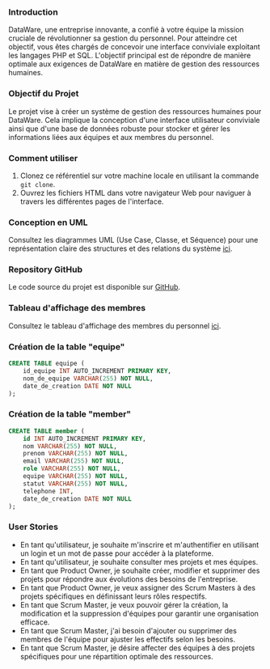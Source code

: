 ### Introduction
DataWare, une entreprise innovante, a confié à votre équipe la mission cruciale de révolutionner sa gestion du personnel. Pour atteindre cet objectif, vous êtes chargés de concevoir une interface conviviale exploitant les langages PHP et SQL. L'objectif principal est de répondre de manière optimale aux exigences de DataWare en matière de gestion des ressources humaines.

### Objectif du Projet
Le projet vise à créer un système de gestion des ressources humaines pour DataWare. Cela implique la conception d'une interface utilisateur conviviale ainsi que d'une base de données robuste pour stocker et gérer les informations liées aux équipes et aux membres du personnel.

### Comment utiliser
1. Clonez ce référentiel sur votre machine locale en utilisant la commande `git clone`.
2. Ouvrez les fichiers HTML dans votre navigateur Web pour naviguer à travers les différentes pages de l'interface.

### Conception en UML
Consultez les diagrammes UML (Use Case, Classe, et Séquence) pour une représentation claire des structures et des relations du système [ici](https://lucid.app/lucidchart/128ad176-b9b2-4212-ac70-e8e7af514956/edit?viewport_loc=-3908%2C-783%2C8322%2C3849%2C0_0&invitationId=inv_1792402f-db89-4954-975a-430a7944c2c2).

### Repository GitHub
Le code source du projet est disponible sur [GitHub](https://github.com/yassinebenbrika/breif-5-1).

### Tableau d'affichage des membres
Consultez le tableau d'affichage des membres du personnel [ici](http://localhost/breif-5/member.php).

### Création de la table "equipe"
```sql
CREATE TABLE equipe (
    id_equipe INT AUTO_INCREMENT PRIMARY KEY,
    nom_de_equipe VARCHAR(255) NOT NULL,
    date_de_creation DATE NOT NULL
);
```

### Création de la table "member"
```sql
CREATE TABLE member (
    id INT AUTO_INCREMENT PRIMARY KEY,
    nom VARCHAR(255) NOT NULL,
    prenom VARCHAR(255) NOT NULL,
    email VARCHAR(255) NOT NULL,
    role VARCHAR(255) NOT NULL,
    equipe VARCHAR(255) NOT NULL,
    statut VARCHAR(255) NOT NULL,
    telephone INT,
    date_de_creation DATE NOT NULL
);
```

### User Stories
- En tant qu'utilisateur, je souhaite m'inscrire et m'authentifier en utilisant un login et un mot de passe pour accéder à la plateforme.
- En tant qu'utilisateur, je souhaite consulter mes projets et mes équipes.
- En tant que Product Owner, je souhaite créer, modifier et supprimer des projets pour répondre aux évolutions des besoins de l'entreprise.
- En tant que Product Owner, je veux assigner des Scrum Masters à des projets spécifiques en définissant leurs rôles respectifs.
- En tant que Scrum Master, je veux pouvoir gérer la création, la modification et la suppression d'équipes pour garantir une organisation efficace.
- En tant que Scrum Master, j'ai besoin d'ajouter ou supprimer des membres de l'équipe pour ajuster les effectifs selon les besoins.
- En tant que Scrum Master, je désire affecter des équipes à des projets spécifiques pour une répartition optimale des ressources.
